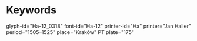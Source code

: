# Keywords
glyph-id="Ha-12_0318"
font-id="Ha-12"
printer-id="Ha"
printer="Jan Haller"
period="1505–1525"
place="Kraków"
PT plate="175"

